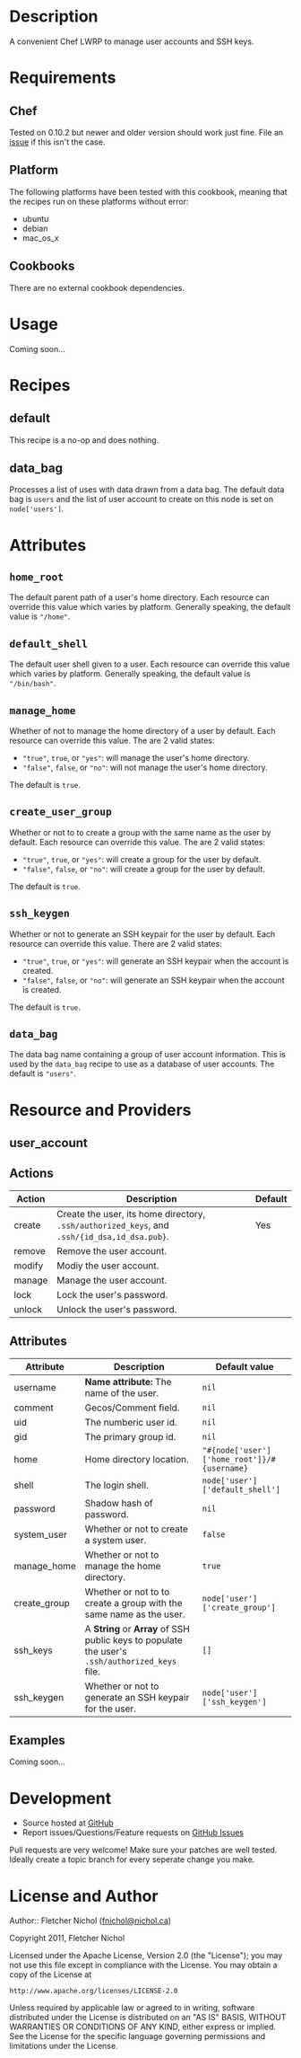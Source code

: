 # Description

A convenient Chef LWRP to manage user accounts and SSH keys.

# Requirements

## Chef

Tested on 0.10.2 but newer and older version should work just fine. File an
[issue][issues] if this isn't the case.

## Platform

The following platforms have been tested with this cookbook, meaning that the
recipes run on these platforms without error:

* ubuntu
* debian
* mac_os_x

## Cookbooks

There are no external cookbook dependencies.

# Usage

Coming soon...

# Recipes

## default

This recipe is a no-op and does nothing.

## data_bag

Processes a list of uses with data drawn from a data bag. The default data bag
is `users` and the list of user account to create on this node is set on
`node['users']`.

# Attributes

## `home_root`

The default parent path of a user's home directory. Each resource can override
this value which varies by platform. Generally speaking, the default value is
`"/home"`.

## `default_shell`

The default user shell given to a user. Each resource can override this value
which varies by platform. Generally speaking, the default value is
`"/bin/bash"`.

## `manage_home`

Whether of not to manage the home directory of a user by default. Each resource
can override this value. The are 2 valid states:

* `"true"`, `true`, or `"yes"`: will manage the user's home directory.
* `"false"`, `false`, or `"no"`: will not manage the user's home directory.

The default is `true`.

## `create_user_group`

Whether or not to to create a group with the same name as the user by default.
Each resource can override this value. The are 2 valid states:

* `"true"`, `true`, or `"yes"`: will create a group for the user by default.
* `"false"`, `false`, or `"no"`: will create a group for the user by default.

The default is `true`.

## `ssh_keygen`

Whether or not to generate an SSH keypair for the user by default. Each
resource can override this value. There are 2 valid states:

* `"true"`, `true`, or `"yes"`: will generate an SSH keypair when the account
  is created.
* `"false"`, `false`, or `"no"`: will generate an SSH keypair when the account
  is created.

The default is `true`.

## `data_bag`

The data bag name containing a group of user account information. This is used
by the `data_bag` recipe to use as a database of user accounts. The default is
`"users"`.

# Resource and Providers

## user_account

## Actions

Action    |Description                   |Default
----------|------------------------------|-------
create    |Create the user, its home directory, `.ssh/authorized_keys`, and `.ssh/{id_dsa,id_dsa.pub}`. |Yes
remove    |Remove the user account. |
modify    |Modiy the user account. |
manage    |Manage the user account. |
lock      |Lock the user's password. |
unlock    |Unlock the user's password. |

## Attributes

Attribute   |Description |Default value
------------|------------|-------------
username    |**Name attribute:** The name of the user. |`nil`
comment     |Gecos/Comment field. |`nil`
uid         |The numberic user id. |`nil`
gid         |The primary group id. |`nil`
home        |Home directory location. |`"#{node['user']['home_root']}/#{username}`
shell       |The login shell. |`node['user']['default_shell']`
password    |Shadow hash of password. |`nil`
system_user |Whether or not to create a system user. |`false`
manage_home |Whether or not to manage the home directory. |`true`
create_group |Whether or not to to create a group with the same name as the user. |`node['user']['create_group']`
ssh_keys    |A **String** or **Array** of SSH public keys to populate the user's `.ssh/authorized_keys` file. |`[]`
ssh_keygen  |Whether or not to generate an SSH keypair for the user. |`node['user']['ssh_keygen']`

## Examples

Coming soon...

# Development

* Source hosted at [GitHub][repo]
* Report issues/Questions/Feature requests on [GitHub Issues][issues]

Pull requests are very welcome! Make sure your patches are well tested.
Ideally create a topic branch for every seperate change you make.

# License and Author

Author:: Fletcher Nichol (<fnichol@nichol.ca>)

Copyright 2011, Fletcher Nichol

Licensed under the Apache License, Version 2.0 (the "License");
you may not use this file except in compliance with the License.
You may obtain a copy of the License at

    http://www.apache.org/licenses/LICENSE-2.0

Unless required by applicable law or agreed to in writing, software
distributed under the License is distributed on an "AS IS" BASIS,
WITHOUT WARRANTIES OR CONDITIONS OF ANY KIND, either express or implied.
See the License for the specific language governing permissions and
limitations under the License.

[repo]:         https://github.com/fnichol/chef-user
[issues]:       https://github.com/fnichol/chef-user/issues
